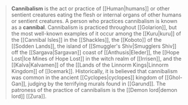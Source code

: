 > **Cannibalism** is the act or practice of [[Human|humans]] or other sentient creatures eating the flesh or internal organs of other humans or sentient creatures. A person who practices cannibalism is known as a **cannibal**. Cannibalism is practiced throughout [[Golarion]], but the most well-known examples of it occur among the [[Kuru|kuru]] of the [[Cannibal Isles]] in the [[Shackles]], the [[Koboto]] of the [[Sodden Lands]], the island of [[Smuggler's Shiv|Smugglers Shiv]] off the [[Sargava|Sargavan]] coast of [[Anthusis|Eleder]], the [[Hope Lost|Ice Mines of Hope Lost]] in the witch realm of [[Irrisen]], and the [[Kalva|Kalvamen]] of the [[Lands of the Linnorm Kings|Linnorm Kingdom]] of [[Icemark]]. Historically, it is believed that cannibalism was common in the ancient [[Cyclopes|cyclopes]] kingdom of [[Ghol-Gan]], judging by the terrifying murals found in [[Garund]]. The patroness of the practice of cannibalism is the [[Demon lord|demon lord]] [[Zura]].








